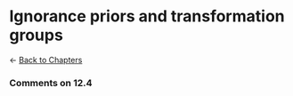 # Ignorance priors and transformation groups

$\leftarrow$ [Back to Chapters](./index.html)


### Comments on 12.4
